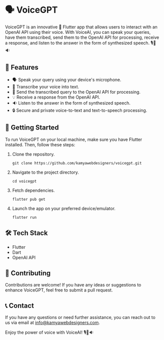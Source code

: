 # 🗣️ VoiceGPT

VoiceGPT is an innovative 🚀 Flutter app that allows users to interact with an OpenAI API using their voice. With VoiceAI, you can speak your queries, have them transcribed, send them to the OpenAI API for processing, receive a response, and listen to the answer in the form of synthesized speech. 🎙️🤖🔉

## 🎯 Features

- 🗣️ Speak your query using your device's microphone.
- 📝 Transcribe your voice into text.
- 📡 Send the transcribed query to the OpenAI API for processing.
- 💡 Receive a response from the OpenAI API.
- 🔉 Listen to the answer in the form of synthesized speech.
- 🔒 Secure and private voice-to-text and text-to-speech processing.

## 🚀 Getting Started

To run VoiceGPT on your local machine, make sure you have Flutter installed. Then, follow these steps:

1. Clone the repository.
   ```
   git clone https://github.com/kamyawebdesigners/voicegpt.git
   ```

2. Navigate to the project directory.
   ```
   cd voicegpt
   ```

3. Fetch dependencies.
   ```
   flutter pub get
   ```

4. Launch the app on your preferred device/emulator.
   ```
   flutter run
   ```

## 🛠️ Tech Stack

- Flutter
- Dart
- OpenAI API


## 🤝 Contributing

Contributions are welcome! If you have any ideas or suggestions to enhance VoiceGPT, feel free to submit a pull request.


## 📞 Contact

If you have any questions or need further assistance, you can reach out to us via email at [info@kamyawebdesigners.com](mailto:info@kamyawebdesigners.com).

Enjoy the power of voice with VoiceAI! 🎙️🤖🔉
